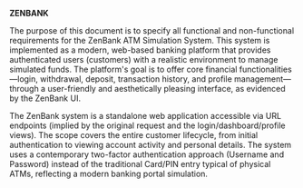 **ZENBANK**

The purpose of this document is to specify all functional and non-functional requirements for the ZenBank ATM Simulation System. This system is implemented as a modern, web-based banking platform that provides authenticated users (customers) with a realistic environment to manage simulated funds. The platform's goal is to offer core financial functionalities—login, withdrawal, deposit, transaction history, and profile management—through a user-friendly and aesthetically pleasing interface, as evidenced by the ZenBank UI.

The ZenBank system is a standalone web application accessible via URL endpoints (implied by the original request and the login/dashboard/profile views). The scope covers the entire customer lifecycle, from initial authentication to viewing account activity and personal details. The system uses a contemporary two-factor authentication approach (Username and Password) instead of the traditional Card/PIN entry typical of physical ATMs, reflecting a modern banking portal simulation.
